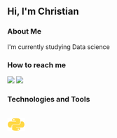 <h2>Hi, I'm Christian </h2>

<h3>About Me</h3>
<p>I'm currently studying Data science </p>

<h3>How to reach me</h3>
<div>
  <a href = "mailto:chriisgaspar@gmail.com"><img src="https://img.shields.io/badge/-Gmail-%23333?style=for-the-badge&logo=gmail&logoColor=white" target="_blank"></a>
  <a href="https://www.linkedin.com/in/christian-arrébola-gaspar-b99791120/" target="_blank"><img src="https://img.shields.io/badge/-LinkedIn-%230077B5?style=for-the-badge&logo=linkedin&logoColor=white" target="_blank"></a>   
</div>

<h3>Technologies and Tools</h3>
<div style="display: inline_block"><br>
  <img align="center" alt="Python" height="30" width="40" src="https://raw.githubusercontent.com/devicons/devicon/master/icons/python/python-plain.svg">
  
</div>
